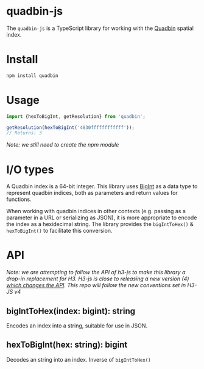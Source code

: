 # quadbin-js

The `quadbin-js` is a TypeScript library for working with the [Quadbin](https://docs.carto.com/analytics-toolbox-bigquery/overview/spatial-indexes/) spatial index.

# Install

```sh
npm install quadbin
```

# Usage

```javascript
import {hexToBigInt, getResolution} from 'quadbin';

getResolution(hexToBigInt('4830ffffffffffff'));
// Returns: 3
```


_Note: we still need to create the npm module_

# I/O types

A Quadbin index is a 64-bit integer. This library uses [BigInt](https://developer.mozilla.org/en-US/docs/Web/JavaScript/Reference/Global_Objects/BigInt) as a data type to represent quadbin indices, both as parameters and return values for functions.

When working with quadbin indices in other contexts (e.g. passing as a parameter in a URL or serializing as JSON), it is more appropriate to encode the index as a hexidecimal string. The library provides the `bigIntToHex()` & `hexToBigInt()` to facilitate this conversion.

# API

_Note: we are attempting to follow the API of h3-js to make this library a drop-in replacement for H3. H3-js is close to releasing a new version (4) [which changes the API](https://h3geo.org/docs/next/library/migration-3.x/functions/). This repo will follow the new conventions set in H3-JS v4_

## bigIntToHex(index: bigint): string

Encodes an index into a string, suitable for use in JSON.

## hexToBigInt(hex: string): bigint

Decodes an string into an index. Inverse of `bigIntToHex()`


